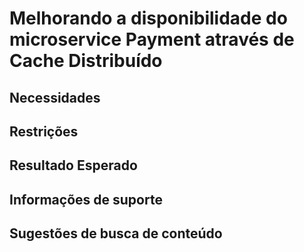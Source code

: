 # Melhorando a disponibilidade do microservice Payment através de Cache Distribuído

## Necessidades

## Restrições

## Resultado Esperado

## Informações de suporte

## Sugestões de busca de conteúdo